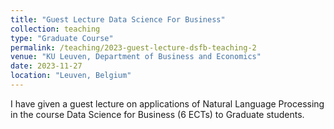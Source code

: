 ```yaml
---
title: "Guest Lecture Data Science For Business"
collection: teaching
type: "Graduate Course"
permalink: /teaching/2023-guest-lecture-dsfb-teaching-2
venue: "KU Leuven, Department of Business and Economics"
date: 2023-11-27
location: "Leuven, Belgium"
---
```


I have given a guest lecture on applications of Natural Language Processing in the course Data Science for Business (6 ECTs) to Graduate students.
